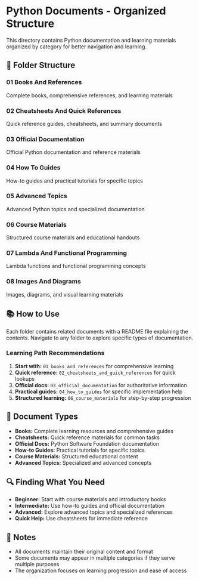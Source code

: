 # Python Documents - Organized Structure

This directory contains Python documentation and learning materials organized by category for better navigation and learning.

## 📁 Folder Structure

### 01 Books And References
Complete books, comprehensive references, and learning materials

### 02 Cheatsheets And Quick References
Quick reference guides, cheatsheets, and summary documents

### 03 Official Documentation
Official Python documentation and reference materials

### 04 How To Guides
How-to guides and practical tutorials for specific topics

### 05 Advanced Topics
Advanced Python topics and specialized documentation

### 06 Course Materials
Structured course materials and educational handouts

### 07 Lambda And Functional Programming
Lambda functions and functional programming concepts

### 08 Images And Diagrams
Images, diagrams, and visual learning materials

## 📚 How to Use

Each folder contains related documents with a README file explaining the contents.
Navigate to any folder to explore specific types of documentation.

### Learning Path Recommendations

1. **Start with:** `01_books_and_references` for comprehensive learning
2. **Quick reference:** `02_cheatsheets_and_quick_references` for quick lookups
3. **Official docs:** `03_official_documentation` for authoritative information
4. **Practical guides:** `04_how_to_guides` for specific implementation help
5. **Structured learning:** `06_course_materials` for step-by-step progression

## 📄 Document Types

- **Books:** Complete learning resources and comprehensive guides
- **Cheatsheets:** Quick reference materials for common tasks
- **Official Docs:** Python Software Foundation documentation
- **How-to Guides:** Practical tutorials for specific topics
- **Course Materials:** Structured educational content
- **Advanced Topics:** Specialized and advanced concepts

## 🔍 Finding What You Need

- **Beginner:** Start with course materials and introductory books
- **Intermediate:** Use how-to guides and official documentation
- **Advanced:** Explore advanced topics and specialized references
- **Quick Help:** Use cheatsheets for immediate reference

## 📝 Notes

- All documents maintain their original content and format
- Some documents may appear in multiple categories if they serve multiple purposes
- The organization focuses on learning progression and ease of access
